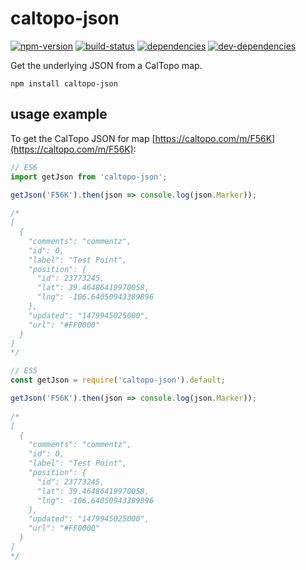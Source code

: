 # caltopo-json

[![npm-version][npm-version-badge]][npm-version-href]
[![build-status][build-status-badge]][build-status-href]
[![dependencies][dependencies-badge]][dependencies-href]
[![dev-dependencies][dev-dependencies-badge]][dev-dependencies-href]


Get the underlying JSON from a CalTopo map.

`npm install caltopo-json`

## usage example

To get the CalTopo JSON for map [https://caltopo.com/m/F56K](https://caltopo.com/m/F56K):

```js
// ES6
import getJson from 'caltopo-json';

getJson('F56K').then(json => console.log(json.Marker));
  
/*
[
  {
    "comments": "commentz",
    "id": 0,
    "label": "Test Point",
    "position": {
      "id": 23773245,
      "lat": 39.46486419970058,
      "lng": -106.64050943389896
    },
    "updated": "1479945025000",
    "url": "#FF0000"
  }
]
*/
```

```js
// ES5
const getJson = require('caltopo-json').default;

getJson('F56K').then(json => console.log(json.Marker));
  
/*
[
  {
    "comments": "commentz",
    "id": 0,
    "label": "Test Point",
    "position": {
      "id": 23773245,
      "lat": 39.46486419970058,
      "lng": -106.64050943389896
    },
    "updated": "1479945025000",
    "url": "#FF0000"
  }
]
*/
```


[npm-version-badge]: https://img.shields.io/npm/v/caltopo-json.svg?style=flat-square
[npm-version-href]: https://www.npmjs.com/package/caltopo-json

[build-status-badge]: https://img.shields.io/travis/scott113341/caltopo-json/master.svg?style=flat-square
[build-status-href]: https://travis-ci.org/scott113341/caltopo-json/branches

[dependencies-badge]: https://img.shields.io/david/scott113341/caltopo-json/master.svg?style=flat-square
[dependencies-href]: https://david-dm.org/scott113341/caltopo-json/master#info=dependencies

[dev-dependencies-badge]: https://img.shields.io/david/dev/scott113341/caltopo-json/master.svg?style=flat-square
[dev-dependencies-href]: https://david-dm.org/scott113341/caltopo-json/master#info=devDependencies
